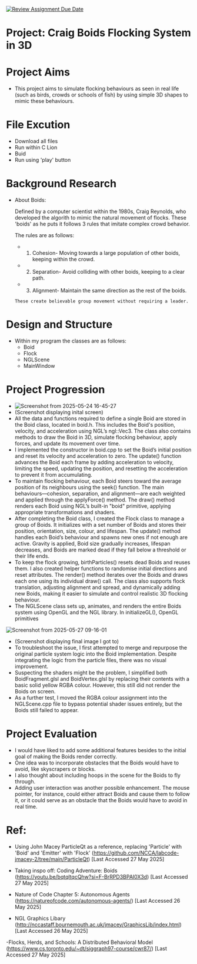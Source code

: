[![Review Assignment Due Date](https://classroom.github.com/assets/deadline-readme-button-22041afd0340ce965d47ae6ef1cefeee28c7c493a6346c4f15d667ab976d596c.svg)](https://classroom.github.com/a/hhQzWvz6)


# Project: Craig Boids Flocking System in 3D

# Project Aims
- This project aims to simulate flocking behaviours as seen in real life (such as birds, crowds or schools of fish) by using simple 3D shapes to mimic these behaviours.

# File Excution
- Download all files
- Run within C Lion
- Buid
- Run using 'play' button

# Background Research
- About Boids:

  Defined by a computer scientist within the 1980s, Craig Reynolds, who developed the algorith to mimic the natural movement of flocks. These 'boids' as he puts it follows 3 rules that imitate complex crowd behavior. 

    The rules are as follows:
     - 1) Cohesion- Moving towards a large population of other boids, keeping within the crowd.
     - 2) Separation- Avoid colliding with other boids, keeping to a clear path.
     - 3) Alignment- Maintain the same direction as the rest of the boids.
      
      These create believable group movement without requiring a leader.


# Design and Structure
  - Within my program the classes are as follows:
    - Boid
    - Flock
    - NGLScene
    - MainWindow


# Project Progression
- ![Screenshot from 2025-05-24 16-45-27](https://github.com/user-attachments/assets/5e9e954f-ad1d-4047-b10c-9401d521bdbd)
- (Screenshot displaying inital screen)
- All the data and functions required to define a single Boid are stored in the Boid class, located in boid.h. This includes the Boid's position, velocity, and acceleration using NGL’s ngl::Vec3. The class also contains methods to draw the Boid in 3D, simulate flocking behaviour, apply forces, and update its movement over time.
- I implemented the constructor in boid.cpp to set the Boid’s initial position and reset its velocity and acceleration to zero. The update() function advances the Boid each frame by adding acceleration to velocity, limiting the speed, updating the position, and resetting the acceleration to prevent it from accumulating.
- To maintain flocking behaviour, each Boid steers toward the average position of its neighbours using the seek() function. The main behaviours—cohesion, separation, and alignment—are each weighted and applied through the applyForce() method. The draw() method renders each Boid using NGL’s built-in "boid" primitive, applying appropriate transformations and shaders.
- After completing the Boid class, I created the Flock class to manage a group of Boids. It initializes with a set number of Boids and stores their position, orientation, size, colour, and lifespan. The update() method handles each Boid’s behaviour and spawns new ones if not enough are active. Gravity is applied, Boid size gradually increases, lifespan decreases, and Boids are marked dead if they fall below a threshold or their life ends.
- To keep the flock growing, birthParticles() resets dead Boids and reuses them. I also created helper functions to randomise initial directions and reset attributes. The render() method iterates over the Boids and draws each one using its individual draw() call. The class also supports flock translation, adjusting alignment and spread, and dynamically adding new Boids, making it easier to simulate and control realistic 3D flocking behaviour.
- The NGLScene class sets up, animates, and renders the entire Boids system using OpenGL and the NGL library. In initializeGL(), OpenGL primitives

![Screenshot from 2025-05-27 09-16-01](https://github.com/user-attachments/assets/b344e2c8-b5ed-4972-91ec-4db19fa12315)
- (Screenshot displaying final image I got to)
- To troubleshoot the issue, I first attempted to merge and repurpose the original particle system logic into the Boid implementation. Despite integrating the logic from the particle files, there was no visual improvement.
- Suspecting the shaders might be the problem, I simplified both BoidFragment.glsl and BoidVertex.glsl by replacing their contents with a basic solid yellow RGBA colour. However, this still did not render the Boids on screen.
- As a further test, I moved the RGBA colour assignment into the NGLScene.cpp file to bypass potential shader issues entirely, but the Boids still failed to appear.

# Project Evaluation
- I would have liked to add some additional features besides to the initial goal of making the Boids render correctly.
- One idea was to incorporate obstacles that the Boids would have to avoid, like skyscrapers or blocks.
- I also thought about including hoops in the scene for the Boids to fly through.
- Adding user interaction was another possible enhancement. The mouse pointer, for instance, could either attract Boids and cause them to follow it, or it could serve as an obstacle that the Boids would have to avoid in real time.

# Ref:
- Using John Macey ParticleQt as a reference, replacing 'Particle' with 'Boid' and 'Emitter' with 'Flock' (https://github.com/NCCA/labcode-jmacey-2/tree/main/ParticleQt) [Last Accessed 27 May 2025]

- Taking inspo off: Coding Adventure: Boids (https://youtu.be/bqtqltqcQhw?si=F-BrRPD3BPAI0X3d) [Last Accessed 27 May 2025]

- Nature of Code Chapter 5: Autonomous Agents (https://natureofcode.com/autonomous-agents/) [Last Accessed 26 May 2025]

- NGL Graphics Libary (http://nccastaff.bournemouth.ac.uk/jmacey/GraphicsLib/index.html) [Last Accessed 26 May 2025]

-Flocks, Herds, and Schools: A Distributed Behavioral Model  (https://www.cs.toronto.edu/~dt/siggraph97-course/cwr87/) [Last Accessed 27 May 2025]

